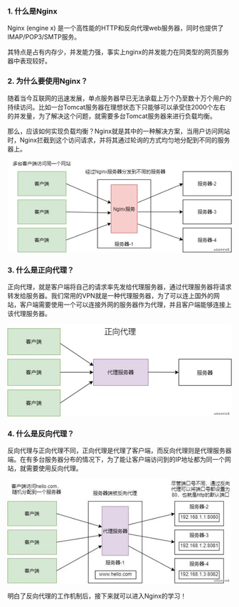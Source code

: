 ### 1. 什么是Nginx

Nginx (engine x) 是一个高性能的HTTP和反向代理web服务器，同时也提供了IMAP/POP3/SMTP服务。

其特点是占有内存少，并发能力强，事实上nginx的并发能力在同类型的网页服务器中表现较好。



### 2. 为什么要使用Nginx？

随着当今互联网的迅速发展，单点服务器早已无法承载上万个乃至数十万个用户的持续访问。比如一台Tomcat服务器在理想状态下只能够可以承受住2000个左右的并发量，为了解决这个问题，就需要多台Tomcat服务器来进行负载均衡。



那么，应该如何实现负载均衡？Nginx就是其中的一种解决方案，当用户访问网站时，Nginx拦截到这个访问请求，并将其通过轮询的方式均匀地分配到不同的服务器上。



![img](image/1690639896564-b75d5116-ddaf-47e4-b151-d3e9a7fac9d7.png)



### 3.  什么是正向代理？

正向代理，就是客户端将自己的请求率先发给代理服务器，通过代理服务器将请求转发给服务器。我们常用的VPN就是一种代理服务器，为了可以连上国外的网站，客户端需要使用一个可以连接外网的服务器作为代理，并且客户端能够连接上该代理服务器。



![img](image/1690639976609-3d712879-5c02-4bf7-a56f-2e93e4edb96c.jpeg)



### 4.  什么是反向代理？

反向代理与正向代理不同，正向代理是代理了客户端，而反向代理则是代理服务器端。在有多台服务器分布的情况下，为了能让客户端访问到的IP地址都为同一个网站，就需要使用反向代理。



![img](image/1690640062461-792ad01b-918d-4526-83a0-5be37b1cf11d.jpeg)



明白了反向代理的工作机制后，接下来就可以进入Nginx的学习！